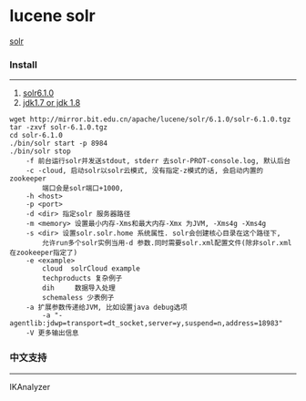 lucene solr
===========
[solr](http://lucene.apache.org/solr)

### Install
----------
1. [solr6.1.0](http://mirror.bit.edu.cn/apache/lucene/solr/6.1.0)
2. [jdk1.7 or jdk 1.8](java)

```
wget http://mirror.bit.edu.cn/apache/lucene/solr/6.1.0/solr-6.1.0.tgz
tar -zxvf solr-6.1.0.tgz
cd solr-6.1.0
./bin/solr start -p 8984
./bin/solr stop
    -f 前台运行solr并发送stdout, stderr 去solr-PROT-console.log, 默认后台
    -c -cloud, 启动solr以solr云模式, 没有指定-z模式的话, 会启动内置的zookeeper
        端口会是solr端口+1000,
    -h <host>
    -p <port>
    -d <dir> 指定solr 服务器路径
    -m <memory> 设置最小内存-Xms和最大内存-Xmx 为JVM, -Xms4g -Xms4g
    -s <dir> 设置solr.solr.home 系统属性. solr会创建核心目录在这个路径下,
        允许run多个solr实例当用-d 参数.同时需要solr.xml配置文件(除非solr.xml在zookeeper指定了)
    -e <example>
        cloud  solrCloud example
        techproducts 复杂例子
        dih     数据导入处理
        schemaless 少表例子
    -a 扩展参数传递给JVM, 比如设置java debug选项
        -a "-agentlib:jdwp=transport=dt_socket,server=y,suspend=n,address=18983"
    -V 更多输出信息
```

### 中文支持
----------
IKAnalyzer

